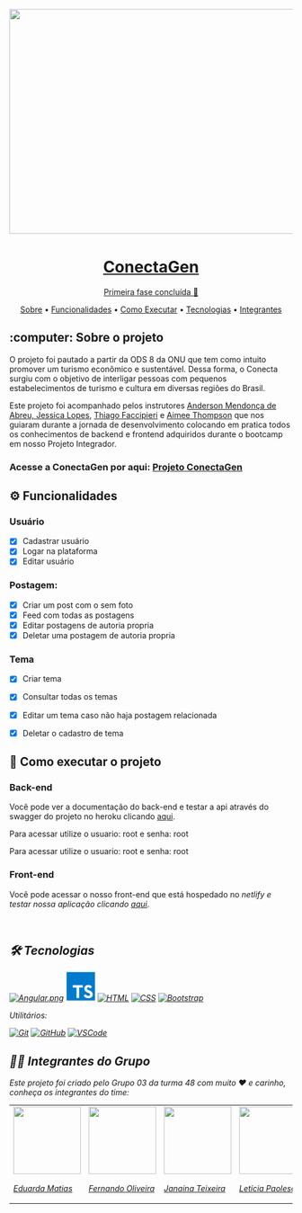<p align="center">
 <a href="https://conectagen.netlify.app/#/inicio"><img src="https://i.imgur.com/x3NdCab.png" alt="" height="400px" width="800px">
  
</p>
<h1 align="center">ConectaGen</h1>
<p align="center">Primeira fase concluída 🚀</p>
<p align="center">
  <a href="#Sobre">Sobre</a> •
  <a href="#Funcionalidades">Funcionalidades</a> •
  <a href="#Executar">Como Executar</a> •
  <a href="#Tecnologias">Tecnologias</a> •
  <a href="#Integrantes">Integrantes</a> 
 
</p>

<h2 id="Sobre">:computer: Sobre o projeto</h2>
<p>
  O projeto foi pautado a partir da ODS 8 da ONU que tem como intuito promover um turismo econômico e sustentável. Dessa forma, o Conecta surgiu com o objetivo de interligar pessoas com pequenos estabelecimentos de turismo e cultura em diversas regiões do Brasil.

<p>
  Este projeto foi acompanhado pelos instrutores  <a href="https://www.linkedin.com/in/anderson-mendon%C3%A7a-de-abreu-11179a85/">Anderson Mendonça de Abreu,  <a href= "https://www.linkedin.com/in/jessica-lopes-teodozio/">Jessica Lopes</a>, <a href="https://www.linkedin.com/in/thiago-faccipieri/">Thiago Faccipieri</a> e <a href="https://www.linkedin.com/in/aimeezita/">Aimee Thompson</a> que nos guiaram durante a jornada de desenvolvimento colocando em pratica todos os conhecimentos de backend e frontend adquiridos durante o bootcamp em nosso Projeto Integrador.  
</p>
<h3> Acesse a ConectaGen por aqui: <a href="https://conectagen.netlify.app/#/inicio">Projeto ConectaGen</a> </h3>



<h2 id="Funcionalidades">⚙️ Funcionalidades</h2>

<h3>Usuário</h3>

  - [x] Cadastrar usuário
  - [x] Logar na plataforma
  - [x] Editar usuário

<h3>Postagem:</h3>

  - [x] Criar um post com o sem foto
  - [x] Feed com todas as postagens
  - [x] Editar postagens de autoria propria
  - [x] Deletar uma postagem de autoria propria

<h3>Tema</h3>

  - [x] Criar tema
  - [x] Consultar todas os temas  
  - [x] Editar um tema caso não haja postagem relacionada
  - [x] Deletar o cadastro de tema


<h2 id="Executar">🚀 Como executar o projeto</h2>

<h3> Back-end</h3>
<p>Você pode ver a documentação do back-end e testar a api através do swagger do projeto no heroku clicando <a href="https://conectagen.herokuapp.com/">aqui</a>.</p>
<p> Para acessar utilize o usuario: root e senha: root </p>
<p> Para acessar utilize o usuario: root e senha: root </p>

<h3> Front-end</h3>
<p>Você pode acessar o nosso front-end que está hospedado no <em>netlify<em> e testar nossa aplicação clicando <a href="https://conectagen.netlify.app/#/inicio">aqui</a>.</p>

<br/>

<h2 id="Tecnologias">🛠 Tecnologias</h2>


<a href="https://angular.io/"><img src="https://cdn.jsdelivr.net/gh/devicons/devicon/icons/angularjs/angularjs-original.svg" alt="Angular.png" title="Angular" height="62px" width="62px"></a>
<a href="https://www.typescriptlang.org/"><img src="https://raw.githubusercontent.com/devicons/devicon/master/icons/typescript/typescript-original.svg" alt="TypeScript" title="TypeScript" height="52px" width="52px"></a>
<a href="https://www.w3schools.com/html/"><img src="https://cdn.jsdelivr.net/gh/devicons/devicon/icons/html5/html5-original.svg" alt="HTML" title="HTML" height="62px" width="62px"></a>
<a href="https://www.w3schools.com/css/"><img src="https://cdn.jsdelivr.net/gh/devicons/devicon/icons/css3/css3-original.svg" alt="CSS" title="CSS" height="62px" width="62px"></a>
<a href="https://getbootstrap.com.br/"><img src="https://getbootstrap.com/docs/5.2/assets/brand/bootstrap-logo-shadow.png" alt="Bootstrap" title="Bootstrap" height="62px" width="62px"></a>

<p>Utilitários:</p>
<a href="https://git-scm.com/"><img src="https://img.icons8.com/color/344/git.png" alt="Git" title="Git" height="62px" width="62px"></a>
<a href="https://github.com/"><img src="https://github.githubassets.com/images/modules/logos_page/GitHub-Mark.png" alt="GitHub" title="GitHub" height="62px" width="62px"></a>
<a href="https://code.visualstudio.com/"><img src="https://img.icons8.com/fluency/344/visual-studio-code-2019.png" alt="VSCode" title="VSCode" height="52px" width="52px"></a>


<h2 id="Integrantes">👨‍💻 Integrantes do Grupo</h2>
<p>Este projeto foi criado pelo Grupo 03 da turma 48 com muito ❤️ e carinho, conheça os integrantes do time:</p>
<table>
  <tr>
    <td>
      <a href="https://github.com/EduardaMatias"><img src="https://media-exp1.licdn.com/dms/image/C4D03AQFCVuyzj05pIw/profile-displayphoto-shrink_200_200/0/1652291078927?e=1658361600&v=beta&t=ClrCBw7N87R0kvGNo5IDeF4dczM8A7vFgqwdOg6K7HE" width="120px;" height="120px;"></a>  
      <a href="https://www.linkedin.com/in/eduarda-matias-8843481b8/"><p>Eduarda Matias</p></a>
    </td>
    <td>
      <a href="https://github.com/Fernando-Oliver"><img src="https://media-exp1.licdn.com/dms/image/C4D03AQFTVwTfXIo--Q/profile-displayphoto-shrink_800_800/0/1645578595823?e=1658361600&v=beta&t=5asQ6n9lnWCTOZPXPFjbHWyAXp_7lmTv01BkpCYIuOc" width="120px;" height="120px;"></a>
      <a href="https://www.linkedin.com/in/fernando-oliveira-255b64174/"><p>Fernando Oliveira</p></a>
    </td> 
    <td>
      <a href="https://github.com/janagt"><img src="https://avatars.githubusercontent.com/u/10874709?v=4" width="120px;" height="120px;"></a>
      <a href="https://www.linkedin.com/in/janaina-teixeira/"><p>Janaina Teixeira</p></a>
    </td>
    <td>
      <a href="https://github.com/leticiapaoleschi"><img src="https://avatars.githubusercontent.com/u/100284453?v=4" width="120px;" height="120px;"></a>
      <a href="https://www.linkedin.com/in/leticiapaoleschi/"><p>Letícia Paoleschi</p></a>
    </td>
    <td>
      <a href="https://github.com/MatheusMSF"><img src="https://i.imgur.com/3vxbZtY.png" width="120px;" height="120px;"></a>
      <a href="https://www.linkedin.com/in/matheus-ferreira-317b98231/"><p>Matheus Ferreira</p></a>
    </td>
    <td>
      <a href="https://github.com/victormreis"><img src="https://avatars.githubusercontent.com/u/57497791?v=4" width="120px;" height="120px;"></a>
      <a href="https://www.linkedin.com/in/victorm-reis/"><p>Victor Martins</p></a>
    </td>
  </tr>
</table>
